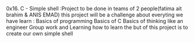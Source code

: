 0x16. C - Simple shell :Project to be done in teams of 2 people(fatima ait brahim & ANIS EMAD)
this project will be a  challenge about everyting we have learn :
Basics of programming
Basics of C
Basics of thinking like an engineer
Group work
and Learning how to learn
the but of this project is to  create our own simple shell
